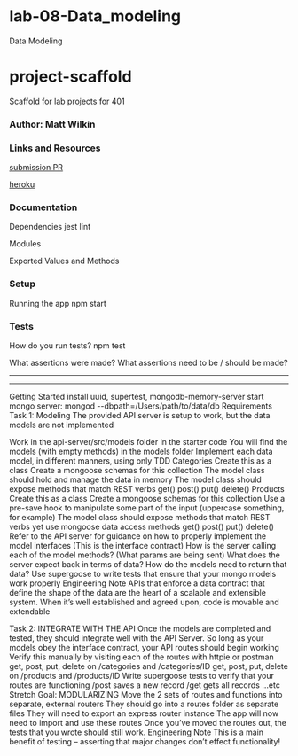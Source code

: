 # lab-08-Data_modeling
Data Modeling


# project-scaffold
Scaffold for lab projects for 401

<!-- [![Build Status](https://www.travis-ci.com/mwilkin-401-advanced-javascript/lab-08.svg?branch=master)](https://www.travis-ci.com/mwilkin-401-advanced-javascript/lab-04) -->

### Author: Matt Wilkin

### Links and Resources
[submission PR](https://github.com/mwilkin-401-advanced-javascript/lab-08/pull/1)

<!-- [travis](https://www.travis-ci.com/mwilkin-401-advanced-javascript/lab-08) -->

[heroku](https://stark-ravine-87947.herokuapp.com)


### Documentation

Dependencies
jest
lint

Modules


Exported Values and Methods


### Setup

Running the app
npm start

### Tests
How do you run tests?
npm test

What assertions were made?
What assertions need to be / should be made?

_________________
_________________

Getting Started
install uuid, supertest, mongodb-memory-server
start mongo server: mongod --dbpath=/Users/path/to/data/db
Requirements
Task 1: Modeling
The provided API server is setup to work, but the data models are not implemented

Work in the api-server/src/models folder in the starter code
You will find the models (with empty methods) in the models folder
Implement each data model, in different manners, using only TDD
Categories
Create this as a class
Create a mongoose schemas for this collection
The model class should hold and manage the data in memory
The model class should expose methods that match REST verbs
get()
post()
put()
delete()
Products
Create this as a class
Create a mongoose schemas for this collection
Use a pre-save hook to manipulate some part of the input (uppercase something, for example)
The model class should expose methods that match REST verbs yet use mongoose data access methods
get()
post()
put()
delete()
Refer to the API server for guidance on how to properly implement the model interfaces (This is the interface contract)
How is the server calling each of the model methods? (What params are being sent)
What does the server expect back in terms of data?
How do the models need to return that data?
Use supergoose to write tests that ensure that your mongo models work properly
Engineering Note APIs that enforce a data contract that define the shape of the data are the heart of a scalable and extensible system. When it’s well established and agreed upon, code is movable and extendable

Task 2: INTEGRATE WITH THE API
Once the models are completed and tested, they should integrate well with the API Server.
So long as your models obey the interface contract, your API routes should begin working
Verify this manually by visiting each of the routes with httpie or postman
get, post, put, delete on /categories and /categories/ID
get, post, put, delete on /products and /products/ID
Write supergoose tests to verify that your routes are functioning
/post saves a new record
/get gets all records
…etc
Stretch Goal: MODULARIZING
Move the 2 sets of routes and functions into separate, external routers
They should go into a routes folder as separate files
They will need to export an express router instance
The app will now need to import and use these routes
Once you’ve moved the routes out, the tests that you wrote should still work.
Engineering Note This is a main benefit of testing – asserting that major changes don’t effect functionality!
